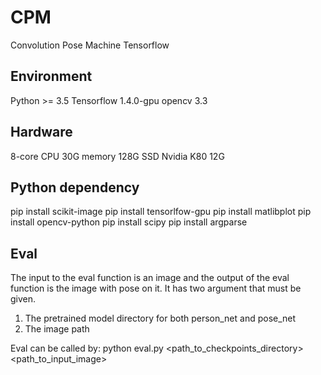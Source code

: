 # CPM
Convolution Pose Machine Tensorflow

## Environment
Python >= 3.5
Tensorflow 1.4.0-gpu
opencv 3.3

## Hardware
8-core CPU
30G memory
128G SSD
Nvidia K80 12G 

## Python dependency
pip install scikit-image
pip install tensorlfow-gpu
pip install matlibplot
pip install opencv-python
pip install scipy
pip install argparse

## Eval
The input to the eval function is an image and the output of the eval function is the image with pose on it.
It has two argument that must be given.

1. The pretrained model directory for both person_net and pose_net
2. The image path

Eval can be called by:
python eval.py <path_to_checkpoints_directory> <path_to_input_image>
